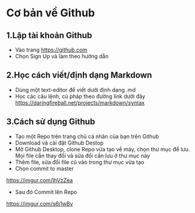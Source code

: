 # Cơ bản về Github

## 1.Lập tài khoản Github
- Vào trang https://github.com
- Chọn Sign Up và làm theo hướng dẫn

## 2.Học cách viết/định dạng Markdown
- Dùng một text-editor để viết dưới định dạng .md
- Học các câu lệnh, cú pháp theo đường link dưới đây 
https://daringfireball.net/projects/markdown/syntax

## 3.Cách sử dụng Github
- Tạo một Repo trên trang chủ cá nhân của bạn trên Github
- Download và cài đặt Github Destop
- Mở Github Desktop, clone Repo vừa tạo về máy, chọn thư mục để lưu. Mọi file cần thay đổi và sửa đổi cần lưu ở thư mục này
- Thêm file, sửa đổi file cũ vào trong thư mục vừa tạo 
- Chọn commit to master

https://imgur.com/lhVzZea
- Sau đó Commit lên Repo

https://imgur.com/s6j1wBv

